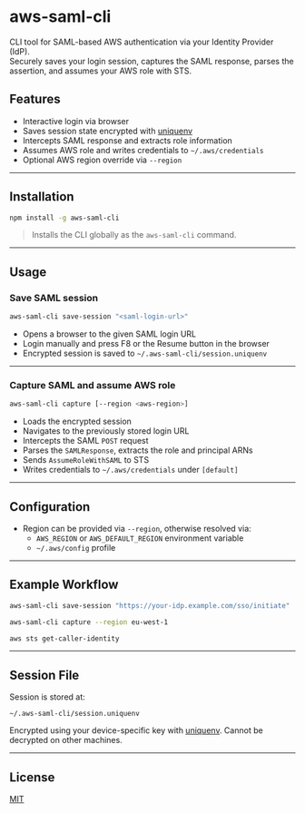 # aws-saml-cli

CLI tool for SAML-based AWS authentication via your Identity Provider (IdP).  
Securely saves your login session, captures the SAML response, parses the assertion, and assumes your AWS role with STS.

## Features

- Interactive login via browser
- Saves session state encrypted with [uniquenv](https://github.com/bug3/uniquenv)
- Intercepts SAML response and extracts role information
- Assumes AWS role and writes credentials to `~/.aws/credentials`
- Optional AWS region override via `--region`

---

## Installation

```bash
npm install -g aws-saml-cli
```

> Installs the CLI globally as the `aws-saml-cli` command.

---

## Usage

### Save SAML session

```bash
aws-saml-cli save-session "<saml-login-url>"
```

- Opens a browser to the given SAML login URL
- Login manually and press F8 or the Resume button in the browser
- Encrypted session is saved to `~/.aws-saml-cli/session.uniquenv`

---

### Capture SAML and assume AWS role

```bash
aws-saml-cli capture [--region <aws-region>]
```

- Loads the encrypted session
- Navigates to the previously stored login URL
- Intercepts the SAML `POST` request
- Parses the `SAMLResponse`, extracts the role and principal ARNs
- Sends `AssumeRoleWithSAML` to STS
- Writes credentials to `~/.aws/credentials` under `[default]`

---

## Configuration

- Region can be provided via `--region`, otherwise resolved via:
  - `AWS_REGION` or `AWS_DEFAULT_REGION` environment variable
  - `~/.aws/config` profile

---

## Example Workflow

```bash
aws-saml-cli save-session "https://your-idp.example.com/sso/initiate"
```

```bash
aws-saml-cli capture --region eu-west-1
```

```bash
aws sts get-caller-identity
```

---

## Session File

Session is stored at:

```
~/.aws-saml-cli/session.uniquenv
```

Encrypted using your device-specific key with [uniquenv](https://github.com/bug3/uniquenv). Cannot be decrypted on other machines.

---

## License

[MIT](https://choosealicense.com/licenses/mit/)
